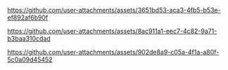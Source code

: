 
https://github.com/user-attachments/assets/3651bd53-aca3-4fb5-b53e-ef892af6b90f


https://github.com/user-attachments/assets/8ac911a1-eec7-4c82-9a71-b3baa310cdad



https://github.com/user-attachments/assets/902de8a9-c05a-4f1a-a80f-5c0a09d45452




